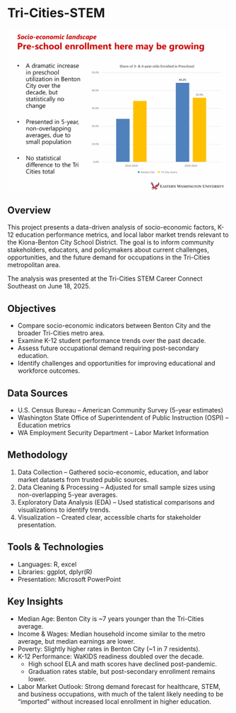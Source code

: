 # Tri-Cities-STEM
![stem](STEM.png)

## Overview
This project presents a data-driven analysis of socio-economic factors, K-12 education performance metrics, and local labor market trends relevant to the Kiona-Benton City School District. The goal is to inform community stakeholders, educators, and policymakers about current challenges, opportunities, and the future demand for occupations in the Tri-Cities metropolitan area.

The analysis was presented at the Tri-Cities STEM Career Connect Southeast on June 18, 2025.

## Objectives
- Compare socio-economic indicators between Benton City and the broader Tri-Cities metro area.
- Examine K-12 student performance trends over the past decade.
- Assess future occupational demand requiring post-secondary education.
- Identify challenges and opportunities for improving educational and workforce outcomes.

## Data Sources
- U.S. Census Bureau – American Community Survey (5-year estimates)
- Washington State Office of Superintendent of Public Instruction (OSPI) – Education metrics
- WA Employment Security Department – Labor Market Information

## Methodology
1. Data Collection – Gathered socio-economic, education, and labor market datasets from trusted public sources.
2. Data Cleaning & Processing – Adjusted for small sample sizes using non-overlapping 5-year averages.
3. Exploratory Data Analysis (EDA) – Used statistical comparisons and visualizations to identify trends.
4. Visualization – Created clear, accessible charts for stakeholder presentation.

## Tools & Technologies
- Languages: R, excel
- Libraries: ggplot, dplyr(R)
- Presentation: Microsoft PowerPoint

## Key Insights
- Median Age: Benton City is ~7 years younger than the Tri-Cities average.
- Income & Wages: Median household income similar to the metro average, but median earnings are lower.
- Poverty: Slightly higher rates in Benton City (~1 in 7 residents).
- K-12 Performance: WaKIDS readiness doubled over the decade.
  - High school ELA and math scores have declined post-pandemic.
  - Graduation rates stable, but post-secondary enrollment remains lower.
- Labor Market Outlook: Strong demand forecast for healthcare, STEM, and business occupations, with much of the talent likely needing to be “imported” without increased local enrollment in higher education.
